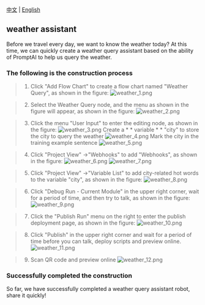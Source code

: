 [中文](weather.md) | [English](weather_en.md)

## weather assistant

Before we travel every day, we want to know the weather today? At this time, we can quickly create a weather query assistant based on the ability of PromptAI to help us query the weather.
### The following is the construction process

> 1. Click "Add Flow Chart" to create a flow chart named "Weather Query",  as shown in the figure:
>    ![weather_1.png](images/weather_1.png)

> 2. Select the Weather Query node, and the menu as shown in the figure will appear, as shown in the figure:
>    ![weather_2.png](images/weather_2.png)

> 3. Click the menu "User Input" to enter the editing node, as shown in the figure:
>    ![weather_3.png](images/weather_3.png)
>    Create a * * variable * * "city" to store the city to query the weather
     ![weather_4.png](images/weather_4.png)
>    Mark the city in the training example sentence
>    ![weather_5.png](images/weather_5.png)

> 4. Click "Project View" ->"Webhooks" to add "Webhooks", as shown in the figure:
>    ![weather_6.png](images/weather_6.png)
>    ![weather_7.png](images/weather_7.png)

> 5. Click "Project View" ->"Variable List" to add city-related hot words to the variable "city", as shown in the figure:
>    ![weather_8.png](images/weather_8.png)

> 6. Click "Debug Run - Current Module" in the upper right corner, wait for a period of time, and then try to talk, as shown in the figure:
>    ![weather_9.png](images/weather_9.png)

> 7. Click the "Publish Run" menu on the right to enter the publish deployment page, as shown in the figure:
>    ![weather_10.png](images/weather_10.png)

> 8. Click "Publish" in the upper right corner and wait for a period of time before you can talk, deploy scripts and preview online.
>    ![weather_11.png](images/weather_11.png)

> 9. Scan QR code and preview online
>     ![weather_12.png](images/weather_12.png)

### Successfully completed the construction

So far, we have successfully completed a weather query assistant robot, share it quickly!
